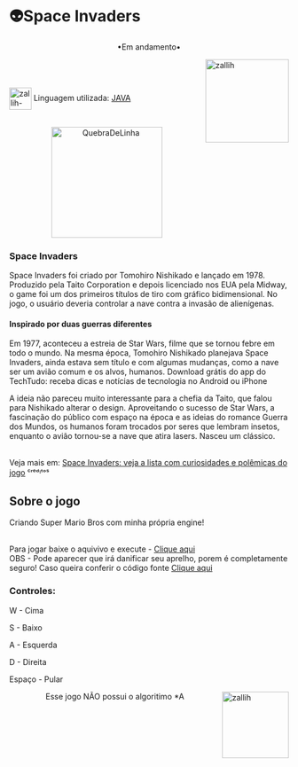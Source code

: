 # 👽Space Invaders

<p align="middle">•Em andamento•</p>

<img align="right" alt="zallih" width="150" src="https://media.discordapp.net/attachments/783761333358166056/872618413040730133/WhatsApp_Image_2021-08-04_at_19.42.37.jpeg?width=370&height=370">
  <br><br>
<div style="display: inline_block"><br>
 
  <img align="center" alt="zallih-JAVA" height="40" width="40" src="https://cdn.jsdelivr.net/gh/devicons/devicon/icons/java/java-original.svg">
  Linguagem utilizada: <a href="https://www.java.com/">JAVA</a><br><br>


  <p align="middle">
  <img width="200" alt="QuebraDeLinha" src="https://media.discordapp.net/attachments/783761333358166056/875852044928425984/divider-2461548_640.png">
  </p>
  
  <h3>Space Invaders</h3>
Space Invaders foi criado por Tomohiro Nishikado e lançado em 1978. Produzido pela Taito Corporation e depois licenciado nos EUA pela Midway, o game foi um dos primeiros títulos de tiro com gráfico bidimensional. No jogo, o usuário deveria controlar a nave contra a invasão de alienígenas.
  
  
  <h4>Inspirado por duas guerras diferentes</h4>

  Em 1977, aconteceu a estreia de Star Wars, filme que se tornou febre em todo o mundo. Na mesma época, Tomohiro Nishikado planejava Space Invaders, ainda estava sem título e com algumas mudanças, como a nave ser um avião comum e os alvos, humanos.
Download grátis do app do TechTudo: receba dicas e notícias de tecnologia no Android ou iPhone

  
  A ideia não pareceu muito interessante para a chefia da Taito, que falou para Nishikado alterar o design. Aproveitando o sucesso de Star Wars, a fascinação do público com espaço na época e as ideias do romance Guerra dos Mundos, os humanos foram trocados por seres que lembram insetos, enquanto o avião tornou-se a nave que atira lasers. Nasceu um clássico.
  <br><br>
  
  Veja mais em: <a href ="https://www.techtudo.com.br/noticias/2016/03/space-invaders-veja-lista-com-curiosidades-e-polemicas-do-jogo.ghtml">Space Invaders: veja a lista com curiosidades e polêmicas do jogo</a> ᶜʳᵉᵈᶦᵗᵒˢ
  <p align="middle">
    
<div>
  <h2>Sobre o jogo</h2>
  
  Criando Super Mario Bros com minha própria engine!
   <br><br>

  Para jogar baixe o aquivivo e execute - <a href="">Clique aqui </a>
  <br>
  OBS - Pode aparecer que irá danificar seu aprelho, porem é completamente seguro! Caso queira conferir o código fonte <a href=""> Clique aqui </a>

  <h3>Controles:</h3>
  
  W - Cima
  
  S - Baixo 
  
  A - Esquerda
  
  D - Direita
  
  Espaço - Pular
</div>

  <img align="right" alt="zallih" width="120" src="https://cdn.discordapp.com/attachments/882354770709479427/885547375156944906/my-octocat-1631200526625.png">
 <p align="middle">  Esse jogo NÃO possui o algoritimo *A</p>

